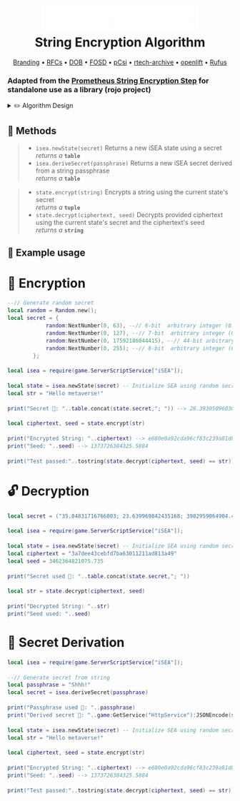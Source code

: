<h1 align="center">
  <img alt="cgapp logo" src="https://raw.githubusercontent.com/Indirecta-Technologies/branding/main/logos/indirecta_logo_medium500_withPill.png" width="350px"/><br/>
  String Encryption Algorithm
</h1>
<p align="center">
  <a href="https://github.com/Indirecta-Technologies/branding">Branding</a> •
  <a href="https://github.com/Indirecta-Technologies/RFCs">RFCs</a> •
  <a href="https://github.com/Indirecta-Technologies/dob">DOB</a> •
  <a href="https://github.com/Indirecta-Technologies/fosd">FOSD</a> •
  <a href="https://github.com/Indirecta-Technologies/pcsi">pCsi</a> •
  <a href="https://github.com/Indirecta-Technologies/rtech-archive">rtech-archive</a> •
  <a href="https://github.com/Indirecta-Technologies/openlift">openlift</a> •
  <a href="https://github.com/Indirecta-Technologies/Rufus">Rufus</a>
</p>

### Adapted from the [Prometheus String Encryption Step](https://github.com/levno-710/Prometheus/blob/master/src/prometheus/steps/EncryptStrings.lua) for standalone use as a library (rojo project)

<details> 

<summary>✏️ Algorithm Design</summary>  

### (written by ChatGPT, take with a grain of salt)  

The Indirecta encryption algorithm is designed to be a symmetric encryption algorithm, meaning that the same key is used for both encryption and decryption. The algorithm takes as input a secret key, which consists of four arbitrary integers: a 6-bit integer (0..63), a 7-bit integer (0..127), a 44-bit integer (0..17592186044415), and an 8-bit integer (0..255). The algorithm then uses these integers as parameters for its encryption and decryption operations.

The algorithm first calculates a primitive root of 257 using the secret_key_7 integer. This primitive root is used to generate a multiplication parameter for the linear congruential generator used in the algorithm. The algorithm also uses the secret_key_6 integer to calculate another multiplication parameter, as well as a secret_key_44 integer to calculate an addition parameter for the linear congruential generator.

The algorithm then initializes two state variables, state_45 and state_8, with the values of zero and two, respectively. The state_45 variable is used to store the current state of the linear congruential generator, while the state_8 variable is used to generate the pseudo-random numbers.

## Encryption

The encryption process in the Indirecta algorithm takes a plaintext string as input and returns a ciphertext string and a seed value. The seed value is a randomly generated number that is used to set the initial state of the linear congruential generator.

### The encryption process consists of the following steps:

1. Generate a random seed value that has not been used before.
2. Set the initial state of the linear congruential generator using the generated seed value.
3. Initialize a previous value variable, prevVal, with the value of the secret_key_8 integer.
4. Iterate over each character in the plaintext string.
5. For each character, subtract the previous value variable and a pseudo-random byte from the character's byte value, modulo 256.
6. Set the previous value variable to the character's byte value.
7. Append the resulting byte value to the ciphertext string.
8. Return the ciphertext string and the seed value.

## Decryption

The decryption process in the Indirecta algorithm takes a ciphertext string and a seed value as input and returns a plaintext string. The seed value is used to set the initial state of the linear congruential generator.

### The decryption process consists of the following steps:

1. Set the initial state of the linear congruential generator using the given seed value.
2. Initialize a previous value variable, prevVal, with the value of the secret_key_8 integer.
3. Iterate over each pair of characters in the ciphertext string.
4. For each pair of characters, add a pseudo-random byte and the previous value variable to the byte value, modulo 256.
5. Set the previous value variable to the resulting byte value.
6. Append the resulting byte value to the plaintext string.
1. Return the plaintext string.

</details>

## 📖 Methods
> - `isea.newState(secret)` Returns a new iSEA state using a secret  
> *returns a* **`table`**
> - `isea.deriveSecret(passphrase)` Returns a new iSEA secret derived from a string passphrase  
> *returns a* **`table`**

> - `state.encrypt(string)` Encrypts a string using the current state's secret  
> *returns a* **`tuple`**
> - `state.decrypt(ciphertext, seed)` Decrypts provided ciphertext using the current state's secret and the ciphertext's seed  
> *returns a* **`string`**

## 📖 Example usage
# 🔐 Encryption
```lua
--// Generate random secret
local random = Random.new();
local secret = {
            random:NextNumber(0, 63), --// 6-bit  arbitrary integer (0..63)
            random:NextNumber(0, 127), --// 7-bit  arbitrary integer (0..127)
            random:NextNumber(0, 17592186044415), --// 44-bit arbitrary integer (0..17592186044415)
            random:NextNumber(0, 255); --// 8-bit  arbitrary integer (0..255)
        };

local isea = require(game.ServerScriptService["iSEA"]);

local state = isea.newState(secret) -- Initialize SEA using random secret
local str = "Hello metaverse!"

print("Secret 🤫: "..table.concat(state.secret,"; ")) --> 28.39305096030534; 104.46559812685938; 14484132187863.652; 11.391023692364207

local ciphertext, seed = state.encrypt(str)

print("Encrypted String: "..ciphertext) --> e680e0a92cda96cf83c239a81d85166e
print("Seed: "..seed) --> 1373726384325.5884

print("Test passed:"..tostring(state.decrypt(ciphertext, seed) == str))
```

# 🔓 Decryption

```lua
local secret = ("35.84831716766803; 23.639969842435168; 3982959064904.493; 244.42364953524924"):split("; ");

local isea = require(game.ServerScriptService["iSEA"]);

local state = isea.newState(secret) -- Initialize SEA using random secret
local ciphertext = "3a7dee43cebfd7ba63011211ad813a49"
local seed = 3462364821075.735

print("Secret used 🤫: "..table.concat(state.secret,"; "))

local str = state.decrypt(ciphertext, seed)

print("Decrypted String: "..str)
print("Seed used: "..seed)
```

# 🔑 Secret Derivation

```lua
local isea = require(game.ServerScriptService["iSEA"]);

--// Generate secret from string
local passphrase = "Shhh!"
local secret = isea.deriveSecret(passphrase)

print("Passphrase used 🤫: "..passphrase)
print("Derived secret 🤫: "..game:GetService("HttpService"):JSONEncode(secret))

local state = isea.newState(secret) -- Initialize SEA using random secret
local str = "Hello metaverse!"

local ciphertext, seed = state.encrypt(str)

print("Encrypted String: "..ciphertext) --> e680e0a92cda96cf83c239a81d85166e
print("Seed: "..seed) --> 1373726384325.5884

print("Test passed:"..tostring(state.decrypt(ciphertext, seed) == str))

```
